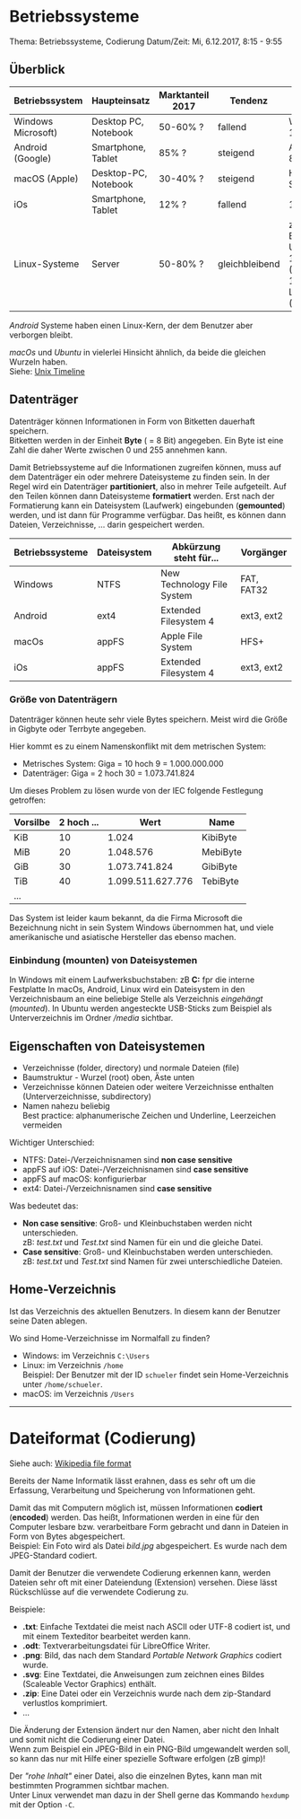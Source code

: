 # Betriebssysteme

Thema: Betriebssysteme, Codierung
Datum/Zeit: Mi, 6.12.2017, 8:15 - 9:55

## Überblick

| Betriebssystem | Haupteinsatz | Marktanteil 2017 | Tendenz | Aktuell |
| -------------- | ------------ | -------------- | ---------- | ---------- |
| Windows Microsoft) | Desktop PC, Notebook | 50-60% ? | fallend | Windows 10
| Android (Google) | Smartphone, Tablet | 85% ?| steigend | Android 8 (Oreo)
| macOS (Apple) | Desktop-PC, Notebook | 30-40% ? | steigend | High Sierra
| iOs | Smartphone, Tablet | 12% ? | fallend | 11.2
| Linux-Systeme | Server | 50-80% ? | gleichbleibend | zum Beispiel Ubuntu 17.10 (Artful), 16.04 LTS (Xenial)

*Android* Systeme haben einen Linux-Kern, der dem Benutzer aber verborgen bleibt.

*macOs* und *Ubuntu* in vielerlei Hinsicht ähnlich, da beide die gleichen Wurzeln haben.  
Siehe: [Unix Timeline](https://en.wikipedia.org/wiki/MacOS#/media/File:Unix_timeline.en.svg)

## Datenträger
 
Datenträger können Informationen in Form von Bitketten dauerhaft speichern.  
Bitketten werden in der Einheit **Byte** ( = 8 Bit) angegeben. Ein Byte ist eine
Zahl die daher Werte zwischen 0 und 255 annehmen kann.

Damit Betriebssysteme auf die Informationen zugreifen können, muss auf
dem Datenträger ein oder mehrere Dateisysteme zu finden sein. In der 
Regel wird ein Datenträger **partitioniert**, also in mehrer Teile 
aufgeteilt. Auf den Teilen können dann Dateisysteme **formatiert** werden. 
Erst nach der Formatierung kann ein Dateisystem (Laufwerk) eingebunden (**gemounted**) werden,
und ist dann für Programme verfügbar. Das heißt, es können dann Dateien, Verzeichnisse, ... 
darin gespeichert werden.

| Betriebssysteme | Dateisystem | Abkürzung steht für... | Vorgänger |
| ----------- | ------------ | ------------------ | ----------------- |
| Windows | NTFS | New Technology File System | FAT, FAT32
| Android | ext4 | Extended Filesystem 4 | ext3, ext2|
| macOs   | appFS | Apple File System | HFS+
| iOs | appFS | Extended Filesystem 4 | ext3, ext2

### Größe von Datenträgern

Datenträger können heute sehr viele Bytes speichern. Meist wird die Größe in Gigbyte oder Terrbyte angegeben.

Hier kommt es zu einem Namenskonflikt mit dem metrischen System:

* Metrisches System: Giga = 10 hoch 9 = 1.000.000.000
* Datenträger: Giga = 2 hoch 30 = 1.073.741.824

Um dieses Problem zu lösen wurde von der IEC  folgende Festlegung getroffen:

| Vorsilbe | 2 hoch ... | Wert | Name |
| -------- | ---------- | ---- | ---- |
| KiB      | 10         | 1.024 | KibiByte |
| MiB      | 20         | 1.048.576 | MebiByte |
| GiB      | 30         | 1.073.741.824 | GibiByte |
| TiB      | 40         | 1.099.511.627.776 | TebiByte |
| ...      |            | |

Das System ist leider kaum bekannt, da die Firma Microsoft die Bezeichnung nicht in sein System Windows übernommen hat,
und viele amerikanische und asiatische Hersteller das ebenso machen.

### Einbindung (mounten) von Dateisystemen

In Windows mit einem Laufwerksbuchstaben: zB **C:** fpr die interne Festplatte
In macOs, Android, Linux wird ein Dateisystem in den Verzeichnisbaum an eine beliebige Stelle als Verzeichnis *eingehängt* (*mounted*).
In Ubuntu werden angesteckte USB-Sticks zum Beispiel als Unterverzeichnis im Ordner */media* sichtbar.

## Eigenschaften von Dateisystemen

* Verzeichnisse (folder, directory) und normale Dateien (file)
* Baumstruktur - Wurzel (root) oben, Äste unten
* Verzeichnisse können Dateien oder weitere Verzeichnisse enthalten (Unterverzeichnisse, subdirectory) 
* Namen nahezu beliebig  
  Best practice: alphanumerische Zeichen und Underline, Leerzeichen vermeiden

Wichtiger Unterschied:
* NTFS: Datei-/Verzeichnisnamen sind **non case sensitive**
* appFS auf iOS: Datei-/Verzeichnisnamen sind **case sensitive**
* appFS auf macOS: konfigurierbar
* ext4: Datei-/Verzeichnisnamen sind **case sensitive**

Was bedeutet das:
* **Non case sensitive**: Groß- und Kleinbuchstaben werden nicht unterschieden.  
  zB: *test.txt* und *Test.txt* sind Namen für ein und die gleiche Datei.
* **Case sensitive**: Groß- und Kleinbuchstaben werden unterschieden.  
  zB: *test.txt* und *Test.txt* sind Namen für zwei unterschiedliche Dateien.

## Home-Verzeichnis

Ist das Verzeichnis des aktuellen Benutzers. In diesem kann der Benutzer seine Daten ablegen.

Wo sind Home-Verzeichnisse im Normalfall zu finden?
* Windows: im Verzeichnis `C:\Users`  
* Linux: im Verzeichnis `/home`  
  Beispiel: Der Benutzer mit der ID `schueler` findet sein Home-Verzeichnis unter `/home/schueler`.
* macOS: im Verzeichnis `/Users`

-----------------------------------------------------------------------------
# Dateiformat (Codierung)

Siehe auch: [Wikipedia file format](https://en.wikipedia.org/wiki/File_format)

Bereits der Name Informatik lässt erahnen, dass es sehr oft um die Erfassung, Verarbeitung und Speicherung von Informationen geht.

Damit das mit Computern möglich ist, müssen Informationen **codiert** (**encoded**) werden. Das heißt, Informationen werden in eine für den Computer lesbare bzw. verarbeitbare Form gebracht und dann in Dateien in Form von Bytes abgespeichert.  
Beispiel: Ein Foto wird als Datei *bild.jpg* abgespeichert. Es wurde nach dem JPEG-Standard codiert.

Damit der Benutzer die verwendete Codierung erkennen kann, werden Dateien sehr oft mit einer Dateiendung (Extension) versehen. Diese lässt Rückschlüsse auf die verwendete Codierung zu.

Beispiele:
* **.txt**: Einfache Textdatei die meist nach ASCII oder UTF-8 codiert ist,
            und mit einem Texteditor bearbeitet werden kann.
* **.odt**: Textverarbeitungsdatei für LibreOffice Writer.
* **.png**: Bild, das nach dem Standard *Portable Network Graphics* codiert wurde.
* **.svg**: Eine Textdatei, die Anweisungen zum zeichnen eines Bildes (Scaleable Vector Graphics) enthält.
* **.zip**: Eine Datei oder ein Verzeichnis wurde nach dem zip-Standard verlustlos komprimiert.
* ...

Die Änderung der Extension ändert nur den Namen, aber nicht den Inhalt und somit nicht die Codierung einer Datei.  
Wenn zum Beispiel ein JPEG-Bild in ein PNG-Bild umgewandelt werden soll, so kann das nur mit Hilfe einer spezielle Software erfolgen (zB gimp)!

Der *"rohe Inhalt"* einer Datei, also die einzelnen Bytes, kann man mit bestimmten Programmen sichtbar machen.  
Unter Linux verwendet man dazu in der Shell gerne das Kommando `hexdump` mit der Option `-C`.
